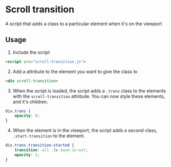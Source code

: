 # Scroll transition

A script that adds a class to a particular element when it's on the viewport

## Usage

1. Include the script

``` html
<script src="scroll-transition.js">
```

2. Add a attribute to the element you want to give the class to

``` html
<div scroll-transition>
```

3. When the script is loaded, the script adds a `.trans` class to the elements with the `scroll-transition` attribute. You can now style these elements, and it's children.

``` css
div.trans {
    opacity: 0;
}
```

4. When the element is in the viewport, the script adds a second class, `.start-transition` to the element.

``` css
div.trans.transition-started {
    transition: all .5s ease-in-out;
    opacity: 1;
}
```

##